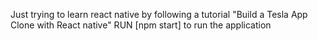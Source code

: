 Just trying to learn react native by following a tutorial "Build a Tesla App Clone with React native"
RUN [npm start] to run the application
